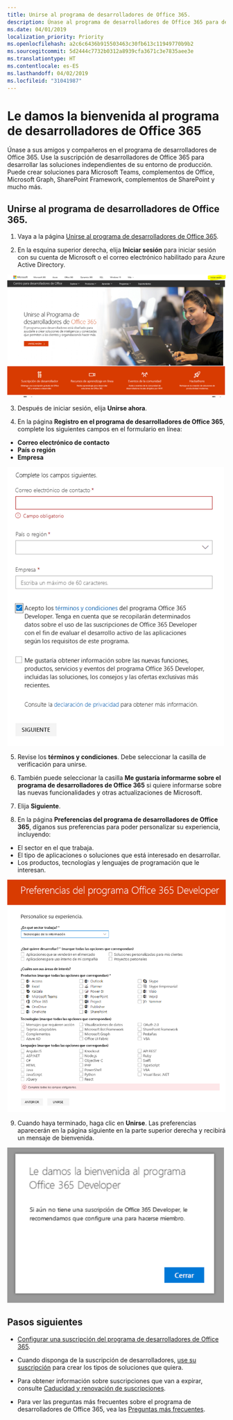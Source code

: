 ```yaml
---
title: Unirse al programa de desarrolladores de Office 365.
description: Únase al programa de desarrolladores de Office 365 para desarrollar soluciones de Office 365 independientes de su entorno de producción.
ms.date: 04/01/2019
localization_priority: Priority
ms.openlocfilehash: a2c6c6436b915503463c30fb613c11949770b9b2
ms.sourcegitcommit: 5d2444c7732b0312a8939cfa3671c3e7835aee3e
ms.translationtype: HT
ms.contentlocale: es-ES
ms.lasthandoff: 04/02/2019
ms.locfileid: "31041987"
---
```

# <a name="welcome-to-the-office-365-developer-program"></a>Le damos la bienvenida al programa de desarrolladores de Office 365

Únase a sus amigos y compañeros en el programa de desarrolladores de Office 365. Use la suscripción de desarrolladores de Office 365 para desarrollar las soluciones independientes de su entorno de producción. Puede crear soluciones para Microsoft Teams, complementos de Office, Microsoft Graph, SharePoint Framework, complementos de SharePoint y mucho más.

## <a name="join-the-office-365-developer-program"></a>Unirse al programa de desarrolladores de Office 365.

1. Vaya a la página [Unirse al programa de desarrolladores de Office 365](https://developer.microsoft.com/office/dev-program). 

2. En la esquina superior derecha, elija **Iniciar sesión** para iniciar sesión con su cuenta de Microsoft o el correo electrónico habilitado para Azure Active Directory. 

  <img alt="Join the Office 365 Developer Program Sign-in" src="images/0-sign-in-page.png" width="700">

3. Después de iniciar sesión, elija **Unirse ahora**.

4. En la página **Registro en el programa de desarrolladores de Office 365**, complete los siguientes campos en el formulario en línea:

  - **Correo electrónico de contacto**
  - **País o región**
  - **Empresa**

  <img alt="Join the Office 365 Developer Program form" src="images/1-welcome-page.png" width="500">

5. Revise los **términos y condiciones**. Debe seleccionar la casilla de verificación para unirse.

6. También puede seleccionar la casilla **Me gustaría informarme sobre el programa de desarrolladores de Office 365** si quiere informarse sobre las nuevas funcionalidades y otras actualizaciones de Microsoft. 

7. Elija **Siguiente**.

8. En la página **Preferencias del programa de desarrolladores de Office 365**, díganos sus preferencias para poder personalizar su experiencia, incluyendo:

  - El sector en el que trabaja.
  - El tipo de aplicaciones o soluciones que está interesado en desarrollar.
  - Los productos, tecnologías y lenguajes de programación que le interesan.

  <img alt="Choose program preferences" src="images/2-preferences-page.png" width="600">

9. Cuando haya terminado, haga clic en **Unirse**. Las preferencias aparecerán en la página siguiente en la parte superior derecha y recibirá un mensaje de bienvenida.

  <img alt="Welcome message" src="images/3-welcome-popup.png" width="500">


## <a name="next-steps"></a>Pasos siguientes

- [Configurar una suscripción del programa de desarrolladores de Office 365](office-365-developer-program-get-started.md). 

- Cuando disponga de la suscripción de desarrolladores, [use su suscripción](build-office-365-solutions.md) para crear los tipos de soluciones que quiera.

- Para obtener información sobre suscripciones que van a expirar, consulte [Caducidad y renovación de suscripciones](subscription-expiration-and-renewal.md).

- Para ver las preguntas más frecuentes sobre el programa de desarrolladores de Office 365, vea las [Preguntas más frecuentes](office-365-developer-program-faq.md).


